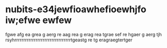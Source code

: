 # nubits-e34jewfioawhefioewhjfo iw;efwe ewfew
fgwe
afg
ea 
grea
g
aerg
re
aag
rea
g
erag
rea
tgrae
sef
re
hgaer
g
aerg
tjh
rsyhrrrrrrrrrrrrrrrrrrrrrrrrrrrrrrrrtgeastg
re
tg
eragraegtertger
